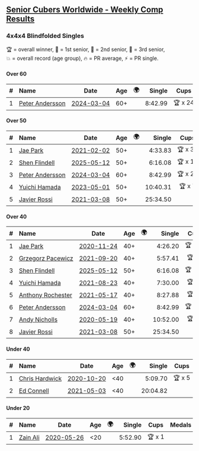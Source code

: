 <style>table {white-space: nowrap;}</style>
<link rel="stylesheet" type="text/css" href="/scw-comp/css/flags.css" />

## [Senior Cubers Worldwide - Weekly Comp Results](/scw-comp/results/)
### 4x4x4 Blindfolded Singles

<span style="white-space: nowrap;">🏆 = overall winner</span>, <span style="white-space: nowrap;">🥇 = 1st senior</span>, <span style="white-space: nowrap;">🥈 = 2nd senior</span>, <span style="white-space: nowrap;">🥉 = 3rd senior</span>, <span style="white-space: nowrap;">💥 = overall record (age group)</span>, <span style="white-space: nowrap;">🔥 = PR average</span>, <span style="white-space: nowrap;">⚡ = PR single</span>.

#### Over 60

| # | Name | Date | Age | 🌍 | Single | Cups | Medals | Achievements | Video |
| :--: | :-- | :--: | :--: | :--: | --: | :--: | :-- | :-- | :-- |
| 1 | [Peter Andersson](../../persons/peter_andersson/444bf.md) | [2024-03-04](../../results/2024-03-04/444bf.md) | 60+ | <i class="flag flag-SE" /> | 8:42.99 | 🏆 x 24 | 🥇 x 25, 🥈 x 8 | 💥 x 8, ⚡ x 8 | [Desktop](https://www.facebook.com/events/7047318028712556/permalink/7099911653453193) / [Mobile](https://m.facebook.com/events/7047318028712556?view=permalink&id=7099911653453193) |

#### Over 50

| # | Name | Date | Age | 🌍 | Single | Cups | Medals | Achievements | Video |
| :--: | :-- | :--: | :--: | :--: | --: | :--: | :-- | :-- | :-- |
| 1 | [Jae Park](../../persons/jae_park/444bf.md) | [2021-02-02](../../results/2021-02-02/444bf.md) | 50+ | <i class="flag flag-US" /> | 4:33.83 | 🏆 x 33 | 🥇 x 36, 🥈 x 1, 🥉 x 1 | 💥 x 11, ⚡ x 11 | [Desktop](https://www.facebook.com/events/508664813631510/permalink/512024466628878) / [Mobile](https://m.facebook.com/events/508664813631510?view=permalink&id=512024466628878) |
| 2 | [Shen Flindell](../../persons/shen_flindell/444bf.md) | [2025-05-12](../../results/2025-05-12/444bf.md) | 50+ | <i class="flag flag-AU" /> | 6:16.08 | 🏆 x 18 | 🥇 x 18 | 💥 x 3, 🔥 x 3, ⚡ x 6 | [Desktop](https://www.facebook.com/events/1722619755355276/permalink/1724692981814620) / [Mobile](https://m.facebook.com/events/1722619755355276?view=permalink&id=1724692981814620) |
| 3 | [Peter Andersson](../../persons/peter_andersson/444bf.md) | [2024-03-04](../../results/2024-03-04/444bf.md) | 60+ | <i class="flag flag-SE" /> | 8:42.99 | 🏆 x 24 | 🥇 x 25, 🥈 x 8 | 💥 x 8, ⚡ x 8 | [Desktop](https://www.facebook.com/events/7047318028712556/permalink/7099911653453193) / [Mobile](https://m.facebook.com/events/7047318028712556?view=permalink&id=7099911653453193) |
| 4 | [Yuichi Hamada](../../persons/yuichi_hamada/444bf.md) | [2023-05-01](../../results/2023-05-01/444bf.md) | 50+ | <i class="flag flag-JP" /> | 10:40.31 | 🏆 x 7 | 🥇 x 7, 🥈 x 2 | 💥 x 1, 🔥 x 1, ⚡ x 3 | [Desktop](https://www.facebook.com/1849183990/videos/898896121410609) / [Mobile](https://m.facebook.com/1849183990/videos/898896121410609) |
| 5 | [Javier Rossi](../../persons/javier_rossi/444bf.md) | [2021-03-08](../../results/2021-03-08/444bf.md) | 50+ | <i class="flag flag-AR" /> | 25:34.50 |  | 🥉 x 1 | ⚡ x 1 | [Desktop](https://www.facebook.com/100000123498724/videos/4425352847478788) / [Mobile](https://m.facebook.com/100000123498724/videos/4425352847478788) |

#### Over 40

| # | Name | Date | Age | 🌍 | Single | Cups | Medals | Achievements | Video |
| :--: | :-- | :--: | :--: | :--: | --: | :--: | :-- | :-- | :-- |
| 1 | [Jae Park](../../persons/jae_park/444bf.md) | [2020-11-24](../../results/2020-11-24/444bf.md) | 40+ | <i class="flag flag-US" /> | 4:26.20 | 🏆 x 33 | 🥇 x 36, 🥈 x 1, 🥉 x 1 | 💥 x 11, ⚡ x 11 | [Desktop](https://www.facebook.com/events/388171482493213/permalink/391123555531339) / [Mobile](https://m.facebook.com/events/388171482493213?view=permalink&id=391123555531339) |
| 2 | [Grzegorz Pacewicz](../../persons/grzegorz_pacewicz/444bf.md) | [2021-09-20](../../results/2021-09-20/444bf.md) | 40+ | <i class="flag flag-PL" /> | 5:57.41 | 🏆 x 4 | 🥇 x 4, 🥈 x 4 | ⚡ x 4 | [Desktop](https://www.facebook.com/events/161657459452919/permalink/163552705930061) / [Mobile](https://m.facebook.com/events/161657459452919?view=permalink&id=163552705930061) |
| 3 | [Shen Flindell](../../persons/shen_flindell/444bf.md) | [2025-05-12](../../results/2025-05-12/444bf.md) | 50+ | <i class="flag flag-AU" /> | 6:16.08 | 🏆 x 18 | 🥇 x 18 | 💥 x 3, 🔥 x 3, ⚡ x 6 | [Desktop](https://www.facebook.com/events/1722619755355276/permalink/1724692981814620) / [Mobile](https://m.facebook.com/events/1722619755355276?view=permalink&id=1724692981814620) |
| 4 | [Yuichi Hamada](../../persons/yuichi_hamada/444bf.md) | [2021-08-23](../../results/2021-08-23/444bf.md) | 40+ | <i class="flag flag-JP" /> | 7:30.00 | 🏆 x 7 | 🥇 x 7, 🥈 x 2 | 💥 x 1, 🔥 x 1, ⚡ x 3 | [Desktop](https://www.facebook.com/events/222639079875755/permalink/231807875625542) / [Mobile](https://m.facebook.com/events/222639079875755?view=permalink&id=231807875625542) |
| 5 | [Anthony Rochester](../../persons/anthony_rochester/444bf.md) | [2021-05-17](../../results/2021-05-17/444bf.md) | 40+ | <i class="flag flag-AU" /> | 8:27.88 | 🏆 x 3 | 🥇 x 3, 🥈 x 3, 🥉 x 1 | ⚡ x 3 | [Desktop](https://www.facebook.com/events/1138256699977086/permalink/1139737763162313) / [Mobile](https://m.facebook.com/events/1138256699977086?view=permalink&id=1139737763162313) |
| 6 | [Peter Andersson](../../persons/peter_andersson/444bf.md) | [2024-03-04](../../results/2024-03-04/444bf.md) | 60+ | <i class="flag flag-SE" /> | 8:42.99 | 🏆 x 24 | 🥇 x 25, 🥈 x 8 | 💥 x 8, ⚡ x 8 | [Desktop](https://www.facebook.com/events/7047318028712556/permalink/7099911653453193) / [Mobile](https://m.facebook.com/events/7047318028712556?view=permalink&id=7099911653453193) |
| 7 | [Andy Nicholls](../../persons/andy_nicholls/444bf.md) | [2020-05-19](../../results/2020-05-19/444bf.md) | 40+ | <i class="flag flag-GB" /> | 10:52.00 | 🏆 x 1 | 🥇 x 1, 🥈 x 6 | ⚡ x 1 | [Desktop](https://www.facebook.com/events/2608037409484307/permalink/2609949869293061) / [Mobile](https://m.facebook.com/events/2608037409484307?view=permalink&id=2609949869293061) |
| 8 | [Javier Rossi](../../persons/javier_rossi/444bf.md) | [2021-03-08](../../results/2021-03-08/444bf.md) | 50+ | <i class="flag flag-AR" /> | 25:34.50 |  | 🥉 x 1 | ⚡ x 1 | [Desktop](https://www.facebook.com/100000123498724/videos/4425352847478788) / [Mobile](https://m.facebook.com/100000123498724/videos/4425352847478788) |

#### Under 40

| # | Name | Date | Age | 🌍 | Single | Cups | Medals | Achievements | Video |
| :--: | :-- | :--: | :--: | :--: | --: | :--: | :-- | :-- | :-- |
| 1 | [Chris Hardwick](../../persons/chris_hardwick/444bf.md) | [2020-10-20](../../results/2020-10-20/444bf.md) | <40 | <i class="flag flag-US" /> | 5:09.70 | 🏆 x 5 |  | 💥 x 4, 🔥 x 3, ⚡ x 7 | [Desktop](https://www.facebook.com/events/365280181488304/permalink/368032671213055) / [Mobile](https://m.facebook.com/events/365280181488304?view=permalink&id=368032671213055) |
| 2 | [Ed Connell](../../persons/ed_connell/444bf.md) | [2021-05-03](../../results/2021-05-03/444bf.md) | <40 | <i class="flag flag-IE" /> | 20:04.82 |  |  | ⚡ x 1 | [Desktop](https://www.facebook.com/events/300400098120799/permalink/303820197778789) / [Mobile](https://m.facebook.com/events/300400098120799?view=permalink&id=303820197778789) |

#### Under 20

| # | Name | Date | Age | 🌍 | Single | Cups | Medals | Achievements | Video |
| :--: | :-- | :--: | :--: | :--: | --: | :--: | :-- | :-- | :-- |
| 1 | [Zain Ali](../../persons/zain_ali/444bf.md) | [2020-05-26](../../results/2020-05-26/444bf.md) | <20 | <i class="flag flag-IN" /> | 5:52.90 | 🏆 x 1 |  | 💥 x 1, ⚡ x 1 | [Desktop](https://www.facebook.com/events/1531820936993798/permalink/1535234259985799) / [Mobile](https://m.facebook.com/events/1531820936993798?view=permalink&id=1535234259985799) |


<!-- Global site tag (gtag.js) - Google Analytics -->
<script async src="https://www.googletagmanager.com/gtag/js?id=UA-86348435-3"></script>
<script>window.dataLayer = window.dataLayer || []; function gtag() {dataLayer.push(arguments);} gtag('js', new Date()); gtag('config', 'UA-86348435-3');</script>
